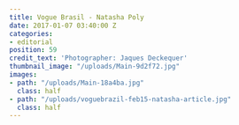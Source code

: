 ```yaml
---
title: Vogue Brasil - Natasha Poly
date: 2017-01-07 03:40:00 Z
categories:
- editorial
position: 59
credit_text: 'Photographer: Jaques Deckequer'
thumbnail_image: "/uploads/Main-9d2f72.jpg"
images:
- path: "/uploads/Main-18a4ba.jpg"
  class: half
- path: "/uploads/voguebrazil-feb15-natasha-article.jpg"
  class: half
---
```



